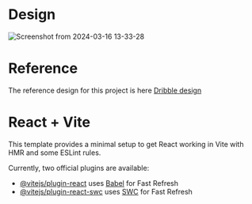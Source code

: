 
# Design
![Screenshot from 2024-03-16 13-33-28](https://github.com/jordan-jakisa/movie_hub/assets/72340216/679c00a7-13c7-4209-ad58-a5f688938df7)


# Reference

The reference design for this project is here [Dribble design](https://dribbble.com/shots/22040250-Horror-Movie-Website)

# React + Vite

This template provides a minimal setup to get React working in Vite with HMR and some ESLint rules.

Currently, two official plugins are available:

- [@vitejs/plugin-react](https://github.com/vitejs/vite-plugin-react/blob/main/packages/plugin-react/README.md) uses [Babel](https://babeljs.io/) for Fast Refresh
- [@vitejs/plugin-react-swc](https://github.com/vitejs/vite-plugin-react-swc) uses [SWC](https://swc.rs/) for Fast Refresh

